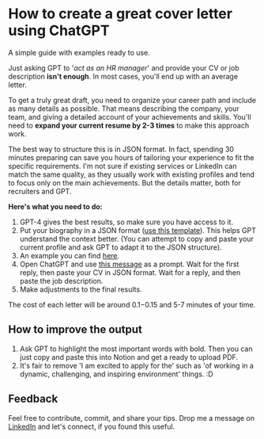 # How to create a great cover letter using ChatGPT

A simple guide with examples ready to use.

Just asking GPT to '*act as an HR manager*' and provide your CV or job description **isn't enough**. In most cases, you'll end up with an average letter.

To get a truly great draft, you need to organize your career path and include as many details as possible. That means describing the company, your team, and giving a detailed account of your achievements and skills. You'll need to **expand your current resume by 2-3 times** to make this approach work.

The best way to structure this is in JSON format. In fact, spending 30 minutes preparing can save you hours of tailoring your experience to fit the specific requirements. I'm not sure if existing services or LinkedIn can match the same quality, as they usually work with existing profiles and tend to focus only on the main achievements. But the details matter, both for recruiters and GPT.

**Here's what you need to do:**

1) GPT-4 gives the best results, so make sure you have access to it.
2) Put your biography in a JSON format ([use this template](cv_template.json)). This helps GPT understand the context better. (You can attempt to copy and paste your current profile and ask GPT to adapt it to the JSON structure).
3) An example you can find [here](cv_example.json).
4) Open ChatGPT and use [this message](prompt.txt) as a prompt. Wait for the first reply, then paste your CV in JSON format. Wait for a reply, and then paste the job description.
5) Make adjustments to the final results.

The cost of each letter will be around $0.1-$0.15 and 5-7 minutes of your time.

## How to improve the output
1) Ask GPT to highlight the most important words with bold. Then you can just copy and paste this into Notion and get a ready to upload PDF. 
2) It's fair to remove 'I am excited to apply for the' such as 'of working in a dynamic, challenging, and inspiring environment' things. :D

## Feedback
Feel free to contribute, commit, and share your tips.
Drop me a message on [LinkedIn](https://www.linkedin.com/in/dmitry-smola/) and let's connect, if you found this useful. 
